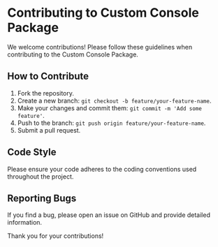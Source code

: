 # Contributing to Custom Console Package

We welcome contributions! Please follow these guidelines when contributing to the Custom Console Package.

## How to Contribute

1. Fork the repository.
2. Create a new branch: `git checkout -b feature/your-feature-name`.
3. Make your changes and commit them: `git commit -m 'Add some feature'`.
4. Push to the branch: `git push origin feature/your-feature-name`.
5. Submit a pull request.

## Code Style

Please ensure your code adheres to the coding conventions used throughout the project.

## Reporting Bugs

If you find a bug, please open an issue on GitHub and provide detailed information.

Thank you for your contributions!

